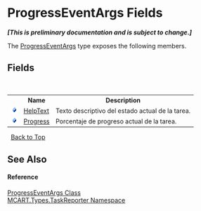 # ProgressEventArgs Fields
 _**\[This is preliminary documentation and is subject to change.\]**_

The <a href="ca737456-2d6f-7f13-63a9-5b5d228c5048">ProgressEventArgs</a> type exposes the following members.


## Fields
&nbsp;<table><tr><th></th><th>Name</th><th>Description</th></tr><tr><td>![Public field](media/pubfield.gif "Public field")</td><td><a href="3e0bc336-2ed8-8bef-6342-5359e7bd1dfd">HelpText</a></td><td>
Texto descriptivo del estado actual de la tarea.</td></tr><tr><td>![Public field](media/pubfield.gif "Public field")</td><td><a href="5b5b967a-3fe4-2acf-c9e5-2361179abd84">Progress</a></td><td>
Porcentaje de progreso actual de la tarea.</td></tr></table>&nbsp;
<a href="#progresseventargs-fields">Back to Top</a>

## See Also


#### Reference
<a href="ca737456-2d6f-7f13-63a9-5b5d228c5048">ProgressEventArgs Class</a><br /><a href="256f3901-18cb-eeca-835c-7de778822db3">MCART.Types.TaskReporter Namespace</a><br />